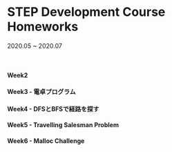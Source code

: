 # STEP Development Course Homeworks

2020.05 ~ 2020.07

<br>

#### Week2 

#### Week3 - 電卓プログラム

#### Week4 - DFSとBFSで経路を探す

#### Week5 - Travelling Salesman Problem

#### Week6 - Malloc Challenge
